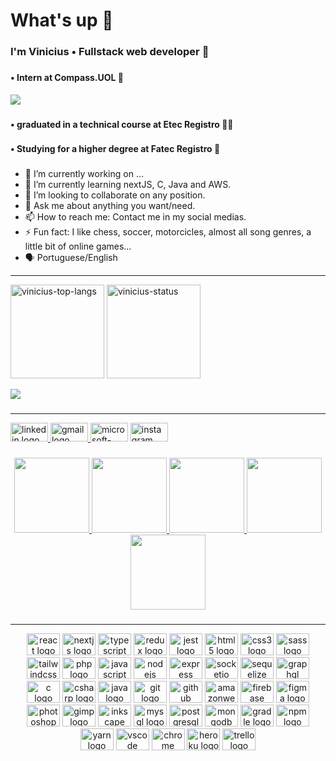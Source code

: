 <h1 align="left">What's up 🤙</h1>

###

<h3 align="left">I'm Vinicius • Fullstack web developer 🍃</h3>

###

<div align="left">
   <h4> • Intern at Compass.UOL 🤟</h4>
   <img src="https://compass.uol/etc.clientlibs/compass/clientlibs/clientlib-react/resources/static/media/logo.d35fe3b1.svg"/>
</div>

###

<h4 align="left"> • graduated in a technical course at Etec Registro 👨‍🎓</h4>

###

<h4 align="left"> • Studying for a higher degree at Fatec Registro 📘</h4>

###

- 🔭 I’m currently working on ...
- 🌱 I’m currently learning nextJS, C, Java and AWS.
- 👯 I’m looking to collaborate on any position.
- 💬 Ask me about anything you want/need.
- 📫 How to reach me: Contact me in my social medias.
- ⚡ Fun fact: I like chess, soccer, motorcicles, almost all song genres, a little bit of online games...
- 🗣 Portuguese/English

<hr/>

<div>
   <img
      alt="vinicius-top-langs"
      src="https://github-readme-stats.vercel.app/api/top-langs/?username=ViniciusCuest&show_icons=true&theme=github_dark&layout=compact&langs_count=168"
      height="150em">
   <img
      alt="vinicius-status"
      src="https://github-readme-stats.vercel.app/api?username=ViniciusCuest&show_icons=true&theme=github_dark&count_private=true&include_all_commits"
      height="150em">
</div>
<p><img src="https://komarev.com/ghpvc/?username=ViniciusCuest&color=4c8eda&label=Profile+Visits&style=for-the-badge"></p>

###

<hr/>

<div align="left">
  <a href="https://www.linkedin.com/in/vin%C3%ADcius-costa-87a8a622b/" target="_blank">
    <img src="https://raw.githubusercontent.com/maurodesouza/profile-readme-generator/master/src/assets/icons/social/linkedin/default.svg" width="60" height="30" alt="linkedin logo"  />
  </a>
  <a href="viniciuscostargt@gmail.com" target="_blank">
    <img src="https://raw.githubusercontent.com/maurodesouza/profile-readme-generator/master/src/assets/icons/social/gmail/default.svg" width="60" height="30" alt="gmail logo"  />
  </a>
  <img src="https://raw.githubusercontent.com/maurodesouza/profile-readme-generator/master/src/assets/icons/social/microsoft-outlook/default.svg" width="60" height="30" alt="microsoft-outlook logo"  />
  <a href="https://www.instagram.com/vcuest15/" target="_blank">
    <img src="https://raw.githubusercontent.com/maurodesouza/profile-readme-generator/master/src/assets/icons/social/instagram/default.svg" width="60" height="30" alt="instagram logo"  />
  </a>
</div>

###

<a href="https://www.credly.com/users/vinicius-costa.131a194e/badges">
   <div align="center">
     <img height="120" src="https://images.credly.com/size/1000x1000/images/a12fff38-aab2-4643-be27-7e5c39ddc75c/image.png"  />
     <img height="120" src="https://images.credly.com/size/1000x1000/images/ee35f7c5-696e-47ca-895c-960dfba108b3/image.png" />
     <img height="120" src="https://images.credly.com/size/1000x1000/images/81f903ed-c3a1-4f4b-afcd-e03331a5b12c/image.png" />
     <img height="120" src="https://images.credly.com/size/1000x1000/images/2784d0d8-327c-406f-971e-9f0e15097003/image.png" />
     <img height="120" src="https://images.credly.com/size/1200x1200/images/00634f82-b07f-4bbd-a6bb-53de397fc3a6/image.png" />
   </div>
</a>

###

<hr/>

<div align="center">
  <img src="https://cdn.jsdelivr.net/gh/devicons/devicon/icons/react/react-original-wordmark.svg" height="35" width="53" alt="react logo"  />
  <img src="https://cdn.jsdelivr.net/gh/devicons/devicon/icons/nextjs/nextjs-original.svg" height="35" width="53" alt="nextjs logo"  />
  <img src="https://cdn.jsdelivr.net/gh/devicons/devicon/icons/typescript/typescript-original.svg" height="35" width="53" alt="typescript logo"  />
  <img src="https://cdn.jsdelivr.net/gh/devicons/devicon/icons/redux/redux-original.svg" height="35" width="53" alt="redux logo"  />
  <img src="https://cdn.jsdelivr.net/gh/devicons/devicon/icons/jest/jest-plain.svg" height="35" width="53" alt="jest logo"  />
  <img src="https://cdn.jsdelivr.net/gh/devicons/devicon/icons/html5/html5-original.svg" height="35" width="53" alt="html5 logo"  />
  <img src="https://cdn.jsdelivr.net/gh/devicons/devicon/icons/css3/css3-original.svg" height="35" width="53" alt="css3 logo"  />
  <img src="https://cdn.jsdelivr.net/gh/devicons/devicon/icons/sass/sass-original.svg" height="35" width="53" alt="sass logo"  />
  <img src="https://cdn.jsdelivr.net/gh/devicons/devicon/icons/tailwindcss/tailwindcss-plain.svg" height="35" width="53" alt="tailwindcss logo"  />
  <img src="https://cdn.jsdelivr.net/gh/devicons/devicon/icons/php/php-plain.svg" height="35" width="53" alt="php logo"  />
  <img src="https://cdn.jsdelivr.net/gh/devicons/devicon/icons/javascript/javascript-plain.svg" height="35" width="53" alt="javascript logo"  />
  <img src="https://cdn.jsdelivr.net/gh/devicons/devicon/icons/nodejs/nodejs-original.svg" height="35" width="53" alt="nodejs logo"  />
  <img src="https://cdn.jsdelivr.net/gh/devicons/devicon/icons/express/express-original.svg" height="35" width="53" alt="express logo"  />
  <img src="https://cdn.jsdelivr.net/gh/devicons/devicon/icons/socketio/socketio-original.svg" height="35" width="53" alt="socketio logo"  />
  <img src="https://cdn.jsdelivr.net/gh/devicons/devicon/icons/sequelize/sequelize-original.svg" height="35" width="53" alt="sequelize logo"  />
  <img src="https://cdn.jsdelivr.net/gh/devicons/devicon/icons/graphql/graphql-plain-wordmark.svg" height="35" width="53" alt="graphql logo"  />
  <img src="https://cdn.jsdelivr.net/gh/devicons/devicon/icons/c/c-original.svg" height="35" width="53" alt="c logo"  />
  <img src="https://cdn.jsdelivr.net/gh/devicons/devicon/icons/csharp/csharp-original.svg" height="35" width="53" alt="csharp logo"  />
  <img src="https://cdn.jsdelivr.net/gh/devicons/devicon/icons/java/java-original-wordmark.svg" height="35" width="53" alt="java logo"  />
  <img src="https://cdn.jsdelivr.net/gh/devicons/devicon/icons/git/git-original.svg" height="35" width="53" alt="git logo"  />
  <img src="https://cdn.jsdelivr.net/gh/devicons/devicon/icons/github/github-original.svg" height="35" width="53" alt="github logo"  />
  <img src="https://cdn.jsdelivr.net/gh/devicons/devicon/icons/amazonwebservices/amazonwebservices-original.svg" height="35" width="53" alt="amazonwebservices logo"  />
  <img src="https://cdn.jsdelivr.net/gh/devicons/devicon/icons/firebase/firebase-plain.svg" height="35" width="53" alt="firebase logo"  />
  <img src="https://cdn.jsdelivr.net/gh/devicons/devicon/icons/figma/figma-original.svg" height="35" width="53" alt="figma logo"  />
  <img src="https://cdn.jsdelivr.net/gh/devicons/devicon/icons/photoshop/photoshop-line.svg" height="35" width="53" alt="photoshop logo"  />
  <img src="https://cdn.jsdelivr.net/gh/devicons/devicon/icons/gimp/gimp-original.svg" height="35" width="53" alt="gimp logo"  />
  <img src="https://cdn.jsdelivr.net/gh/devicons/devicon/icons/inkscape/inkscape-original.svg" height="35" width="53" alt="inkscape logo"  />
  <img src="https://cdn.jsdelivr.net/gh/devicons/devicon/icons/mysql/mysql-original.svg" height="35" width="53" alt="mysql logo"  />
  <img src="https://cdn.jsdelivr.net/gh/devicons/devicon/icons/postgresql/postgresql-plain.svg" height="35" width="53" alt="postgresql logo"  />
  <img src="https://cdn.jsdelivr.net/gh/devicons/devicon/icons/mongodb/mongodb-original.svg" height="35" width="53" alt="mongodb logo"  />
  <img src="https://cdn.jsdelivr.net/gh/devicons/devicon/icons/gradle/gradle-plain.svg" height="35" width="53" alt="gradle logo"  />
  <img src="https://cdn.jsdelivr.net/gh/devicons/devicon/icons/npm/npm-original-wordmark.svg" height="35" width="53" alt="npm logo"  />
  <img src="https://cdn.jsdelivr.net/gh/devicons/devicon/icons/yarn/yarn-original-wordmark.svg" height="35" width="53" alt="yarn logo"  />
  <img src="https://cdn.jsdelivr.net/gh/devicons/devicon/icons/vscode/vscode-original-wordmark.svg" height="35" width="53" alt="vscode logo"  />
  <img src="https://cdn.jsdelivr.net/gh/devicons/devicon/icons/chrome/chrome-original.svg" height="35" width="53" alt="chrome logo"  />
  <img src="https://cdn.jsdelivr.net/gh/devicons/devicon/icons/heroku/heroku-original-wordmark.svg" height="35" width="53" alt="heroku logo"  />
  <img src="https://cdn.jsdelivr.net/gh/devicons/devicon/icons/trello/trello-plain-wordmark.svg" height="35" width="53" alt="trello logo"  />
</div>

###
